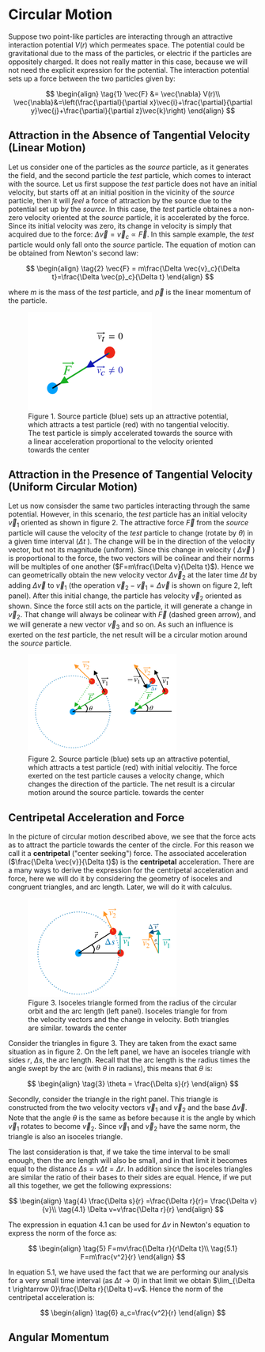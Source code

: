 # Circular Motion

Suppose two point-like particles are interacting through an attractive interaction potential $V(r)$ which permeates space. The potential could be gravitational
due to the mass of the particles, or electric if the particles are oppositely charged. It does not really matter in this case, because we will not need the explicit expression for the potential. 
The interaction potential sets up a force between the two particles given by:

$$
\begin{align}
\tag{1}
\vec{F} &= \vec{\nabla} V(r)\\
\vec{\nabla}&=\left(\frac{\partial}{\partial x}\vec{i}+\frac{\partial}{\partial y}\vec{j}+\frac{\partial}{\partial z}\vec{k}\right)
\end{align}
$$


## Attraction in the Absence of Tangential Velocity (Linear Motion)

Let us consider one of the particles as the *source* particle, as it generates the field, and the second particle the *test* particle, 
which comes to interact with the source. Let us first suppose the *test* particle does not have an initial velocity, but starts off at an 
initial position in the vicinity of the *source* particle, then it will *feel* a force of attraction by the source due to the potential set up
by the *source*. In this case, the *test* particle obtaines a non-zero velocity oriented at the *source* particle, it is accelerated by the force. 
Since its initial velocity was zero, its change in velocity is simply that acquired due to the force: $\Delta \vec{v} = \vec{v}_c\propto \vec{F}$.
In this sample example, the *test* particle would only fall onto the *source* particle. The equation of motion can be obtained from Newton's
second law: 

$$
\begin{align}
\tag{2}
\vec{F} = m\frac{\Delta \vec{v}_c}{\Delta t}=\frac{\Delta \vec{p}_c}{\Delta t}
\end{align}
$$

where $m$ is the mass of the *test* particle, and $\vec{p}$ is the linear momentum of the particle.

<figure>
    <img src="/projects/figures/two_particle_attraction.png" alt="figure" width=250 height=200>
    <figcaption>Figure 1. Source particle (blue) sets up an attractive potential, which attracts a test particle (red) with no tangential velocitiy. The test particle is simply accelerated towards the source with a linear acceleration proportional to the velocity oriented
    towards the center</figcaption>
</figure>

## Attraction in the Presence of Tangential Velocity (Uniform Circular Motion)

Let us now consisder the same two particles interacting through the same potential. However, in this scenario, the *test* particle 
has an initial velocity $\vec{v}_1$ oriented as shown in figure 2. The attractive force $\vec{F}$ from the *source* particle will cause the velocity of the *test* particle to change (rotate by $\theta$) in a given time interval ($\Delta t$ ). The change will be in the direction of the velocity vector, but not its magnitude (uniform). Since this change in velocity ( $\Delta \vec{v}$ ) is proportional to the force, the two vectors will be colinear and their norms will be multiples of one another ($F=m\frac{\Delta v}{\Delta t}$). Hence we can geometrically obtain the new velocity vector $\Delta \vec{v}_2$ at the later time $\Delta t$ by adding $\Delta \vec{v}$ to $\vec{v}_1$ (the operation $\vec{v}_2-\vec{v}_1=\Delta \vec{v}$ is shown on figure 2, left panel). After this initial change, the particle has velocity $\vec{v}_2$ oriented as shown. Since the force still acts on the particle, it will generate a change in $\vec{v}_2$. That change will always be colinear with $\vec{F}$ (dashed green arrow), and we will generate a new vector $\vec{v}_3$ and so on. As such an influence is exerted on the *test* particle, the net result will be a circular motion around the *source* particle.

<figure>
    <img src="/projects/figures/circular_motion.png" alt="figure" width=300 height=200>
    <figcaption>Figure 2. Source particle (blue) sets up an attractive potential, which attracts a test particle (red) with initial velocitiy. The force exerted on the test particle causes a velocity change, which changes the direction of the particle. The net result is a circular motion around the source particle.
    towards the center</figcaption>
</figure>

## Centripetal Acceleration and Force
In the picture of circular motion described above, we see that the force acts as to attract the particle towards the center of the circle. For this reason we call it a **centripetal** ("center seeking") force. The associated acceleration ($\frac{\Delta \vec{v}}{\Delta t}$) is the **centripetal** acceleration. There are a many ways to derive the expression for the centripetal acceleration and force, here we will do it by considering the geometry of isoceles and congruent triangles, and arc length. Later, we will do it with calculus.   

<figure>
    <img src="/projects/figures/triangles.png" alt="figure" width=300 height=200>
    <figcaption>Figure 3. Isoceles triangle formed from the radius of the circular orbit and the arc length (left panel). Isoceles triangle for from the velocity vectors and the change in velocity. Both triangles are similar.
    towards the center</figcaption>
</figure>

Consider the triangles in figure 3. They are taken from the exact same situation as in figure 2. On the left panel, we have an isoceles triangle with sides $r$, $\Delta s$, the arc length. Recall that the arc length is the radius times the angle swept by the arc (with $\theta$ in radians), this means that $\theta$ is:

$$
\begin{align}
\tag{3}
\theta = \frac{\Delta s}{r}
\end{align}
$$

Secondly, consider the triangle in the right panel. This triangle is constructed from the two velocity vectors $\vec{v}_1$ and $\vec{v}_2$ and the base $\Delta \vec{v}$. Note that the angle $\theta$ is the same as before because it is the angle by which $\vec{v}_1$ rotates to become $\vec{v}_2$. Since $\vec{v}_1$ and $\vec{v}_2$ have the same norm, the triangle is also an isoceles triangle.  

The last consideration is that, if we take the time interval to be small enough, then the arc length will also be small, and in that limit
it becomes equal to the distance $\Delta s = v\Delta t=\Delta r$. In addition since the isoceles triangles are similar the ratio of their bases to their sides are equal. Hence, if we put all this together, we get the following expressions: 

$$
\begin{align}
\tag{4}
\frac{\Delta s}{r} =\frac{\Delta r}{r}= \frac{\Delta v}{v}\\
\tag{4.1}
\Delta v=v\frac{\Delta r}{r}
\end{align}
$$

The expression in equation 4.1 can be used for $\Delta v$ in Newton's equation to express the norm of the force as:

$$
\begin{align}
\tag{5}
F=mv\frac{\Delta r}{r\Delta t}\\
\tag{5.1}
F=m\frac{v^2}{r}
\end{align}
$$

In equation 5.1, we have used the fact that we are performing our analysis for a very small time interval (as $\Delta t\rightarrow 0$) in that limit we obtain $\lim_{\Delta t \rightarrow 0}\frac{\Delta r}{\Delta t}=v$. Hence the norm of the centripetal acceleration is:

$$
\begin{align}
\tag{6}
a_c=\frac{v^2}{r}
\end{align}
$$

## Angular Momentum 
